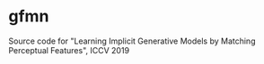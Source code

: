 # gfmn
Source code for "Learning Implicit Generative Models by Matching Perceptual Features", ICCV 2019
